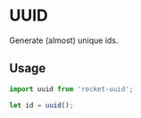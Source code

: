 # UUID
Generate (almost) unique ids.

## Usage
```js
import uuid from 'rocket-uuid';

let id = uuid();
```
